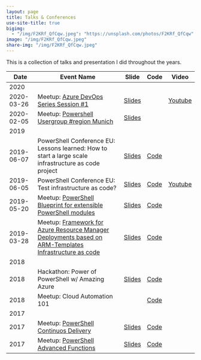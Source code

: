 ```yaml
---
layout: page
title: Talks & Conferences
use-site-title: true
bigimg:
  - "/img/F2KRf_QfCqw.jpeg": "https://unsplash.com/photos/F2KRf_QfCqw"
image: "/img/F2KRf_QfCqw.jpeg"
share-img: "/img/F2KRf_QfCqw.jpeg"
---
```


This is a collection of talks and presentation I did throughout the years.

| Date       | Event Name                                                                                                                                                                     | Slide                                                                                                                                                                                                               | Code                                                                                                                                                                  | Video                                                                                                          |
| ---------- | ------------------------------------------------------------------------------------------------------------------------------------------------------------------------------ | ------------------------------------------------------------------------------------------------------------------------------------------------------------------------------------------------------------------- | --------------------------------------------------------------------------------------------------------------------------------------------------------------------- | -------------------------------------------------------------------------------------------------------------- |
| 2020       |                                                                                                                                                                                |                                                                                                                                                                                                                     |                                                                                                                                                                       |                                                                                                                |
| 2020-03-26 | Meetup: [Azure DevOps Series Session #1](https://www.meetup.com/Azure-DEV-Munich/events/269624533/)                                                                            | [Slides](https://markwarneke.me/talks/2020_03_26_azure_devops_meetup.pdf)                                                                                                                                           | []()                                                                                                                                                                  | [Youtube](https://www.youtube.com/watch?v=REG4ySF2lyk&feature=youtu.be&t=2609)                                 |
| 2020-02-05 | Meetup: [Powershell Usergroup #region Munich](https://www.meetup.com/German-PowerShell-Usergroup/events/267903113/)                                                            | [Slides](https://github.com/GPSUG/Munich#2020-presentations)                                                                                                                                                        |                                                                                                                                                                       |
| 2019       |                                                                                                                                                                                |                                                                                                                                                                                                                     |                                                                                                                                                                       |                                                                                                                |
| 2019-06-07       | PowerShell Conference EU: Lessons learned: How to start a large scale infrastructure as code project                                                                     | [Slides](https://github.com/psconfeu/2019/blob/master/sessions/MarkWarneke/Lessons%20learned%20from%20a%20large%20scale%20infrastructure%20as%20code%20project/psconfeu19_how_to_manage_infrastrucutre_as_code.pdf) | [Code](https://github.com/psconfeu/2019/tree/master/sessions/MarkWarneke/Lessons%20learned%20from%20a%20large%20scale%20infrastructure%20as%20code%20project/xAz.Hub) |  |
| 2019-06-05       | PowerShell Conference EU: Test infrastructure as code?                                                                                                                   | [Slides](https://github.com/psconfeu/2019/blob/master/sessions/MarkWarneke/Test%20infrastructure%20as%20code/psconfeu19_test_infrastructure_as_code.pdf)                                                            | [Code](https://github.com/psconfeu/2019/tree/master/sessions/MarkWarneke/Test%20infrastructure%20as%20code/xAz.Cosmos)                                                | [Youtube]((https://www.youtube.com/watch?v=k33Nini-Dc8&list=PLAFABUrB0mNkbAhsdifsPK5XyBHnj_NSD&index=2&t=16s)) |
| 2019-05-20 | Meetup: [PowerShell Blueprint for extensible PowerShell modules](https://www.meetup.com/German-PowerShell-Usergroup/events/261221562/)                                         | [Slides](https://github.com/GPSUG/Munich/tree/master/Usergroup/2019-03-28/az_new.md)                                                                                                                                | [Code](https://github.com/GPSUG/Munich/tree/master/Usergroup/2019-03-28/az_new.md)                                                                                    |                                                                                                                |
| 2019-03-28 | Meetup: [Framework for Azure Resource Manager Deployments based on ARM-Templates Infrastructure as code](https://www.meetup.com/German-PowerShell-Usergroup/events/259497674/) | [Slides](https://github.com/GPSUG/Munich/tree/master/Usergroup/2019-03-28/az_new.md)                                                                                                                                | [Code](aka.ms/Az.New)                                                                                                                                                 |                                                                                                                |
| 2018       |                                                                                                                                                                                |                                                                                                                                                                                                                     |                                                                                                                                                                       |                                                                                                                |
| 2018       | Hackathon: Power of PowerShell w/ Amazing Azure                                                                                                                                | [Slides](http://aka.ms/mark/psna)                                                                                                                                                                                   | [Code](aka.ms/mark/psna/code)                                                                                                                                         |                                                                                                                |
| 2018       | Meetup: Cloud Automation 101                                                                                                                                                           |                                                                                                                                                                                                                     | [Code](https://markwarneke.me/Cloud-Automation-101)                                                                                                                   |                                                                                                                |
| 2017       |                                                                                                                                                                                |                                                                                                                                                                                                                     |                                                                                                                                                                       |
| 2017       | Meetup: [PowerShell Continuos Delivery](aka.ms/mark/pscd)                                                                                                                      | [Slides](aka.ms/mark/pscd)                                                                                                                                                                                          | [Code](aka.ms/mark/code/pscd)                                                                                                                                         |                                                                                                                |
| 2017       | Meetup: [PowerShell Advanced Functions](aka.ms/mark/psaf)                                                                                                                      | [Slides](aka.ms/mark/psaf)                                                                                                                                                                                          | [Code](aka.ms/mark/psaf/code)                                                                                                                                         |                                                                                                                |